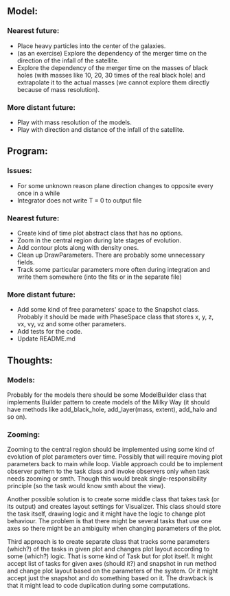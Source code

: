 ## Model:
### Nearest future:
- Place heavy particles into the center of the galaxies.
- (as an exercise) Explore the dependency of the merger time on the direction of the infall of the satellite. 
- Explore the dependency of the merger time on the masses of black holes (with masses like 10, 20, 30 times of the real black hole) and extrapolate it to the actual masses (we cannot explore them directly because of mass resolution).

### More distant future: 
- Play with mass resolution of the models.
- Play with direction and distance of the infall of the satellite.

## Program: 
### Issues:
- For some unknown reason plane direction changes to opposite every once in a while
- Integrator does not write T = 0 to output file

### Nearest future:
- Create kind of time plot abstract class that has no options.
- Zoom in the central region during late stages of evolution.
- Add contour plots along with density ones.
- Clean up DrawParameters. There are probably some unnecessary fields.
- Track some particular parameters more often during integration and write them somewhere (into the fits or in the separate file)

### More distant future:
- Add some kind of free parameters' space to the Snapshot class. Probably it should be made with PhaseSpace class that stores x, y, z, vx, vy, vz and some other parameters.
- Add tests for the code.
- Update README.md

## Thoughts:
### Models:
Probably for the models there should be some ModelBuilder class that implements Builder pattern to create models of the Milky Way (it should have methods like add_black_hole, add_layer(mass, extent), add_halo and so on).

### Zooming:
Zooming to the central region should be implemented using some kind of evolution of plot parameters over time. Possibly that will require moving plot parameters back to main while loop. Viable approach could be to implement observer pattern to the task class and invoke observers only when task needs zooming or smth. Though this would break single-responsibility principle (so the task would know smth about the view). 

Another possible solution is to create some middle class that takes task (or its output) and creates layout settings for Visualizer. This class should store the task itself, drawing logic and it might have the logic to change plot behaviour. The problem is that there might be several tasks that use one axes so there might be an ambiguity when changing parameters of the plot. 

Third approach is to create separate class that tracks some parameters (which?) of the tasks in given plot and changes plot layout according to some (which?) logic. That is some kind of Task but for plot itself. It might accept list of tasks for given axes (should it?) and snapshot in run method and change plot layout based on the parameters of the system.
Or it might accept just the snapshot and do something based on it. The drawback is that it might lead to code duplication during some computations.

